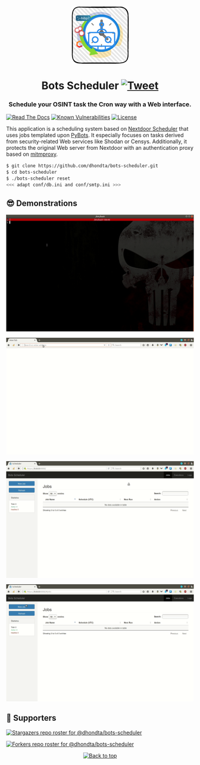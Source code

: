 <p align="center"><img src="https://github.com/dhondta/bots-scheduler/raw/master/docs/pages/img/logo.png"></p>
<h1 align="center">Bots Scheduler <a href="https://twitter.com/intent/tweet?text=Bots Scheduler%20-%20A%20Web%20interface%20for%20scheduling%20cron-style%20OSINT%20tasks%20relying%20on%20Web%20services%20like%20Shodan,%20Censys%20or%20HaveIBeenPwned.%0D%0Ahttps%3a%2f%2fgithub%2ecom%2fdhondta%2fbots-scheduler%0D%0A&hashtags=python,cybersecurity,bots,infosec,webserver,cron,osint,taskscheduler,shodan,censys,haveibeenpwned"><img src="https://img.shields.io/badge/Tweet--lightgrey?logo=twitter&style=social" alt="Tweet" height="20"/></a></h1>
<h3 align="center">Schedule your OSINT task the Cron way with a Web interface.</h3>

[![Read The Docs](https://readthedocs.org/projects/bots-scheduler/badge/?version=latest)](https://bots-scheduler.readthedocs.io/en/latest/?badge=latest)
[![Known Vulnerabilities](https://snyk.io/test/github/dhondta/bots-scheduler/badge.svg?targetFile=requirements.txt)](https://snyk.io/test/github/dhondta/bots-scheduler?targetFile=requirements.txt)
[![License](https://img.shields.io/badge/license-AGPL%20v3-lightgrey.svg)](https://github.com/dhondta/bots-scheduler/blob/master/LICENSE)

This application is a scheduling system based on [Nextdoor Scheduler](https://github.com/Nextdoor/ndscheduler/) that uses jobs templated upon [PyBots](https://github.com/dhondta/pybots/). It especially focuses on tasks derived from security-related Web services like Shodan or Censys. Additionally, it protects the original Web server from Nextdoor with an authentication proxy based on [mitmproxy](https://github.com/mitmproxy/mitmproxy/).

```sh
$ git clone https://github.com/dhondta/bots-scheduler.git
$ cd bots-scheduler
$ ./bots-scheduler reset
<<< adapt conf/db.ini and conf/smtp.ini >>>
```

## :sunglasses: Demonstrations

<p align="center"><img src="https://raw.githubusercontent.com/dhondta/bots-scheduler/master/docs/pages/demos/running-the-server.gif" alt="Running the server from the command line"></p>

<p align="center"><img src="https://raw.githubusercontent.com/dhondta/bots-scheduler/master/docs/pages/demos/auth-proxy.gif" alt="Authenticating with the reverse proxy"></p>

<p align="center"><img src="https://raw.githubusercontent.com/dhondta/bots-scheduler/master/docs/pages/demos/presentation.gif" alt="Browsing the WUI panels"></p>

<p align="center"><img src="https://raw.githubusercontent.com/dhondta/bots-scheduler/master/docs/pages/demos/adding-and-running-jobs.gif" alt="Adding and running a job, inspecting the report"></p>


## :clap:  Supporters

[![Stargazers repo roster for @dhondta/bots-scheduler](https://reporoster.com/stars/dark/dhondta/bots-scheduler)](https://github.com/dhondta/bots-scheduler/stargazers)

[![Forkers repo roster for @dhondta/bots-scheduler](https://reporoster.com/forks/dark/dhondta/bots-scheduler)](https://github.com/dhondta/bots-scheduler/network/members)

<p align="center"><a href="#"><img src="https://img.shields.io/badge/Back%20to%20top--lightgrey?style=social" alt="Back to top" height="20"/></a></p>
